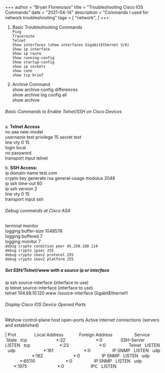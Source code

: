 +++
author = "Bryan Florenosos"
title = "Troubleshooting Cisco IOS Commands"
date = "2021-04-14"
description = "Commands I used for network troubleshooting"
tags = [
    "network",
]
+++

1. Basic Troubleshooting Commands  
`Ping`  
`Traceroute`  
`Telnet`  
`Show interfaces (show interfaces GigabitEthernet 3/6)`  
`Show ip interface`  
`Show ip route`  
`Show running-config`  
`Show startup-config`  
`show ip sockets`  
`show conn`  
`show tcp brief`  

2. Archive Command  
show archive config differences  
show archive log config all  
show archive  

###### Basic Commands to Enable Telnet/SSH on Cisco Devices
a. **Telnet Access**  
no aaa new-model  
username test privilege 15 secret test  
line vty 0 15  
login local  
no password  
transport input telnet  

b. **SSH Access:**  
ip domain-name test.com  
crypto key generate rsa general-usage modulus 2048  
ip ssh time-out 60  
ip ssh version 2  
line vty 0 15  
transport input ssh  

###### Debug commands at Cisco ASA  
terminal monitor  
logging buffer-size 1048576  
logging buffered 7  
logging monitor 7  
`debug crypto condition peer 45.250.160.114`  
`debug crypto ipsec 255`  
`debug crypto ikev2 protocol 255`  
`debug crypto ikev2 platform 255`  

##### Set SSH/Telnet/www with a source ip or interface  
ip ssh source-interface (interface to use)  
ip telnet source-interface (interface to use)  
telnet 104.68.10.120 www /source-interface GigabitEthernet1  

###### Display Cisco IOS Device Opened Ports
R#show control-plane host open-ports
Active internet connections (servers and established)  

| Prot               Local Address             Foreign Address                  Service    State
  tcp                        *:22                         *:0               SSH-Server   LISTEN
  tcp                        *:23                         *:0                   Telnet   LISTEN
  udp                       *:161                         *:0                  IP SNMP   LISTEN
  udp                       *:162                         *:0                  IP SNMP   LISTEN
  udp                     *:65110                         *:0                  IP SNMP   LISTEN
  udp                      *:1975                         *:0                      IPC   LISTEN







